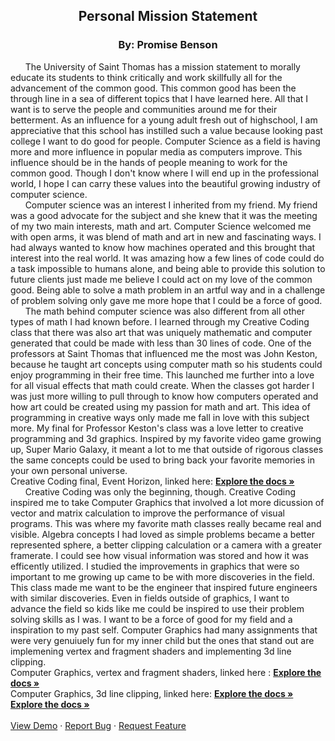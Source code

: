 
  
  <h2 align="center"> Personal Mission Statement </h2>
<h3 align="center"> By: Promise Benson </h3>

  <p align="left">
   &nbsp &nbsp &nbsp The University of Saint Thomas has a mission statement to morally educate its students to think critically and work skillfully all for the advancement of the common good. This common good has been the through line in a sea of different topics that I have learned here. All that I want is to serve the people and communities around me for their betterment. As an influence for a young adult fresh out of highschool, I am appreciative that this school has instilled such a value because looking past college I want to do good for people. Computer Science as a field is having more and more influence in popular media as computers improve. This influence should be in the hands of people meaning to work for the common good. Though I don't know where I will end up in the professional world, I hope I can carry these values into the beautiful growing industry of computer science.
	</br>
&nbsp &nbsp &nbsp  Computer science was an interest I inherited from my friend. My friend was a good advocate for the subject and she knew that it was the meeting of my two main interests, math and art. Computer Science welcomed me with open arms, it was blend of math and art in new and fascinating ways. I had always wanted to know how machines operated and this brought that interest into the real world. It was amazing how a few lines of code could do a task impossible to humans alone, and being able to provide this solution to future clients just made me believe I could act on my love of the common good. Being able to solve a math problem in an artful way and in a challenge of problem solving only gave me more hope that I could be a force of good. 
	</br>
 &nbsp &nbsp &nbsp  The math behind computer science was also different from all other types of math I had known before. I learned through my Creative Coding class that there was also art that was uniquely mathematic and computer generated that could be made with less than 30 lines of code. One of the professors at Saint Thomas that influenced me the most was John Keston, because he taught art concepts using computer math so his students could enjoy programming in their free time. This launched me further into a love for all visual effects that math could create. When the classes got harder I was just more willing to pull through to know how computers operated and how art could be created using my passion for math and art. This idea of programming in creative ways only made me fall in love with this subject more. My final for Professor Keston's class was a love letter to creative programming and 3d graphics. Inspired by my favorite video game growing up, Super Mario Galaxy, it meant a lot to me that outside of rigorous classes the same concepts could be used to bring back your favorite memories in your own personal universe.
    </br>
    Creative Coding final, Event Horizon, linked here: <a href="https://github.com/bens9288/EventHorizon"><strong>Explore the docs »</strong></a>
    </br>
  &nbsp &nbsp &nbsp Creative Coding was only the beginning, though. Creative Coding inspired me to take Computer Graphics that involved a lot more dicussion of vector and matrix calculation to improve the performance of visual programs. This was where my favorite math classes really became real and visible. Algebra concepts I had loved as simple problems became a better represented sphere, a better clipping calculation or a camera with a greater framerate. I could see how visual information was stored and how it was efficently utilized. I studied the improvements in graphics that were so important to me growing up came to be with more discoveries in the field. This class made me want to be the engineer that inspired future engineers with similar discoveries. Even in fields outside of graphics, I want to advance the field so kids like me could be inspired to use their problem solving skills as I was. I want to be a force of good for my field and a inspiration to my past self. Computer Graphics had many assignments that were very genuiuely fun for my inner child but the ones that stand out are implemening vertex and fragment shaders and implementing 3d line clipping. 
   </br>
    	Computer Graphics, vertex and fragment shaders, linked here : <a href="https://github.com/bens9288/EventHorizon"><strong>Explore the docs »</strong></a>
</br>
	Computer Graphics, 3d line clipping, linked here: <a href="https://github.com/bens9288/EventHorizon"><strong>Explore the docs »</strong></a>
    <br />
    <a href="https://github.com/bens9288/EventHorizon"><strong>Explore the docs »</strong></a>
    <br />
    <br />
    <a href="https://github.com/github_username/repo_name">View Demo</a>
    ·
    <a href="https://github.com/github_username/repo_name/issues">Report Bug</a>
    ·
    <a href="https://github.com/github_username/repo_name/issues">Request Feature</a>
  </p>
</div>
